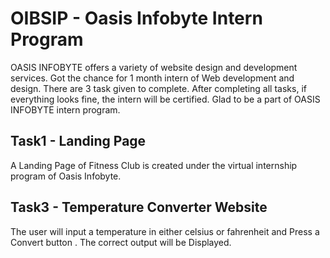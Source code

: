 # OIBSIP - Oasis Infobyte Intern Program
OASIS INFOBYTE offers a variety of website design and development services. Got the chance for 1 month intern of Web development and design. There are 3 task given to complete. After completing all tasks, if everything looks fine, the intern will be certified. Glad to be a part of OASIS INFOBYTE intern program.

## Task1 - Landing Page
A Landing Page of Fitness Club is created under the virtual internship program of Oasis Infobyte.

## Task3 - Temperature Converter Website
The user will input a temperature in either celsius or fahrenheit and Press a Convert button . The correct output will be Displayed.
